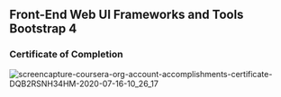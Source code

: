 ## Front-End Web UI Frameworks and Tools Bootstrap 4
### Certificate of Completion
![screencapture-coursera-org-account-accomplishments-certificate-DQB2RSNH34HM-2020-07-16-10_26_17](https://user-images.githubusercontent.com/40789486/87754107-c6065080-c821-11ea-9047-6a127d1d1926.png)


